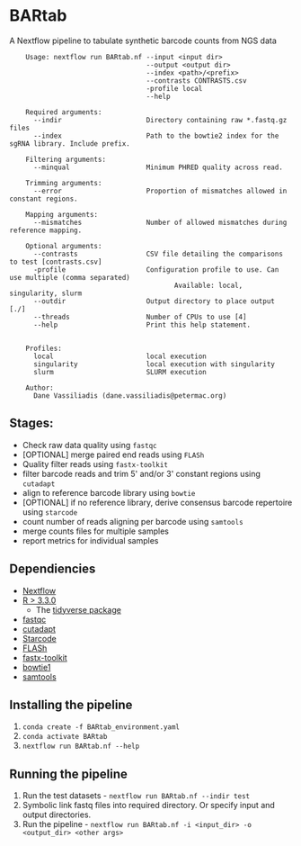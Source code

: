 # BARtab
A Nextflow pipeline to tabulate synthetic barcode counts from NGS data

```
    Usage: nextflow run BARtab.nf --input <input dir> 
                                  --output <output dir> 
                                  --index <path>/<prefix> 
                                  --contrasts CONTRASTS.csv 
                                  -profile local
                                  --help

    Required arguments:
      --indir                     Directory containing raw *.fastq.gz files
      --index                     Path to the bowtie2 index for the sgRNA library. Include prefix.

    Filtering arguments:
      --minqual                   Minimum PHRED quality across read.
    
    Trimming arguments:
      --error                     Proportion of mismatches allowed in constant regions.

    Mapping arguments:
      --mismatches                Number of allowed mismatches during reference mapping.

    Optional arguments:
      --contrasts                 CSV file detailing the comparisons to test [contrasts.csv]
      -profile                    Configuration profile to use. Can use multiple (comma separated)
                                         Available: local, singularity, slurm
      --outdir                    Output directory to place output [./]
      --threads                   Number of CPUs to use [4]
      --help                      Print this help statement.


    Profiles:
      local                       local execution
      singularity                 local execution with singularity
      slurm                       SLURM execution 

    Author:
      Dane Vassiliadis (dane.vassiliadis@petermac.org)
```
## Stages:
- Check raw data quality using `fastqc`
- [OPTIONAL] merge paired end reads using `FLASh`
- Quality filter reads using `fastx-toolkit`
- filter barcode reads and trim 5' and/or 3' constant regions using `cutadapt`
- align to reference barcode library using `bowtie`
- [OPTIONAL] if no reference library, derive consensus barcode repertoire using `starcode`
- count number of reads aligning per barcode using `samtools`
- merge counts files for multiple samples
- report metrics for individual samples

## Dependiencies
* [Nextflow](https://bitbucket.org/snakemake/snakemake)
* [R > 3.3.0](https://www.r-project.org/)
    * The [tidyverse package](https://www.tidyverse.org/)
* [fastqc](https://www.bioinformatics.babraham.ac.uk/projects/fastqc/)
* [cutadapt](https://cutadapt.readthedocs.io/en/stable/installation.html)
* [Starcode](https://github.com/gui11aume/starcode)
* [FLASh](http://ccb.jhu.edu/software/FLASH/)
* [fastx-toolkit](http://hannonlab.cshl.edu/fastx_toolkit/)
* [bowtie1](http://bowtie-bio.sourceforge.net/index.shtml)
* [samtools](http://www.htslib.org/)

## Installing the pipeline
1. `conda create -f BARtab_environment.yaml`
2. `conda activate BARtab`
3. `nextflow run BARtab.nf --help`

## Running the pipeline

1. Run the test datasets - `nextflow run BARtab.nf --indir test`
2. Symbolic link fastq files into required directory. Or specify input and output directories.
3. Run the pipeline - `nextflow run BARtab.nf -i <input_dir> -o <output_dir> <other args>`


